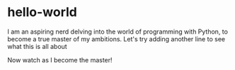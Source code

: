 # hello-world

I am an aspiring nerd delving into the world of programming with Python, to become a true master of my ambitions. 
Let's try adding another line to see what this is all about

Now watch as I become the master!
